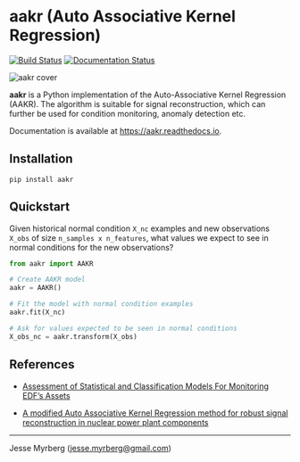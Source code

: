 # aakr (Auto Associative Kernel Regression)

[![Build Status](https://travis-ci.com/jmyrberg/aakr.svg?branch=master)](https://travis-ci.com/jmyrberg/aakr) [![Documentation Status](https://readthedocs.org/projects/aakr/badge/?version=latest)](https://aakr.readthedocs.io/en/latest/?badge=latest)

![aakr cover](https://github.com/jmyrberg/aakr/blob/master/docs/cover.png?raw=true)


**aakr** is a Python implementation of the Auto-Associative Kernel Regression (AAKR). The algorithm is suitable for signal reconstruction, which can further be used for condition monitoring, anomaly detection etc.

Documentation is available at https://aakr.readthedocs.io.


## Installation

`pip install aakr`


## Quickstart

Given historical normal condition `X_nc` examples and new observations `X_obs` of size `n_samples x n_features`, what values we expect to see in normal conditions for the new observations? 

```python
from aakr import AAKR

# Create AAKR model
aakr = AAKR()

# Fit the model with normal condition examples
aakr.fit(X_nc)

# Ask for values expected to be seen in normal conditions
X_obs_nc = aakr.transform(X_obs)
```


## References

* [Assessment of Statistical and Classification Models For Monitoring EDF’s  Assets](https://link.springer.com/chapter/10.1007/978-0-85729-320-6_52)

* [A modified Auto Associative Kernel Regression method for robust signal reconstruction in nuclear power plant components](https://www.researchgate.net/publication/292538769_A_modified_Auto_Associative_Kernel_Regression_method_for_robust_signal_reconstruction_in_nuclear_power_plant_components)

---
Jesse Myrberg (jesse.myrberg@gmail.com)